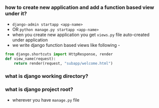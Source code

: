 ### how to create new application and add a function based view under it?

- `django-admin startapp <app-name>` 
- OR `python manage.py startapp <app-name>`
- when you create new application you get `views.py` file auto-created under application
- we write django function based views like following - 
```python
from django.shortcuts import HttpResponse, render
def view_name(request):
    return render(request, "subapp/welcome.html")
```


### what is django working directory?
### what is django project root?
- wherever you have `manage.py` file